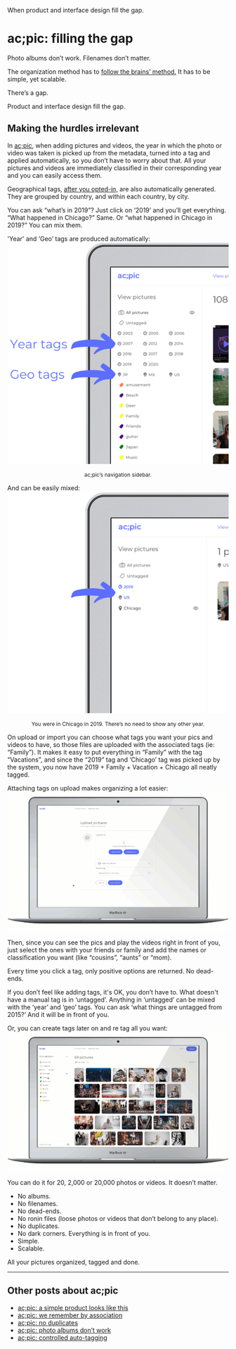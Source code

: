 When product and interface design fill the gap.
# ac;pic: filling the gap

Photo albums don’t work. Filenames don’t matter. 

The organization method has to <a href="https://altocode.nl/blog/we-remember-by-association">follow the brains’ method.</a> It has to be simple, yet scalable.</a> 

There’s a gap. 

Product and interface design fill the gap.

## Making the hurdles irrelevant
In <a href="https://altocode.nl/pic/" target="_blank">ac;pic,</a> when adding pictures and videos, the year in which the photo or video was taken is picked up from the metadata, turned into a tag and applied automatically, so you don’t have to worry about that. All your pictures and videos are immediately classified in their corresponding year and you can easily access them.

Geographical tags, <a href="https://altocode.nl/blog/controlled-auto-tagging" target="_blank">after you opted-in,</a> are also automatically generated. They are grouped by country, and within each country, by city. 

You can ask “what’s in 2019”? Just click on ‘2019’ and you’ll get everything. “What happened in Chicago?” Same. Or “what happened in Chicago in 2019?” You can mix them. 

'Year' and ‘Geo’ tags are produced automatically:
<img loading="lazy" src="img/acpic - year and geo tags.png" alt="ac;pic year and geo tags" style="max-width: 100%;height: auto;">
<p style="font-size: 12px; text-align: center;">ac;pic’s navigation sidebar.</p>

And can be easily mixed:
<img loading="lazy" src="img/acpic - mixing year and geo tags.png" alt="ac;pic mixing year and geo tags" style="max-width: 100%;height: auto;">
<p style="font-size: 12px; text-align: center;">You were in Chicago in 2019. There’s no need to show any other year.</p>

On upload or import you can choose what tags you want your pics and videos to have, so those files are uploaded with the associated tags (ie: “Family”). It makes it easy to put everything in “Family” with the tag “Vacations”, and since the “2019” tag and ‘Chicago’ tag was picked up by the system, you now have 2019 + Family + Vacation + Chicago all neatly tagged.

Attaching tags on upload makes organizing a lot easier:
<img loading="lazy" src="img/tagging on upload.gif" alt="tag on upload" style="max-width: 100%;height: auto;">

Then, since you can see the pics and play the videos right in front of you, just select the ones with your friends or family and add the names or classification you want (like “cousins”, “aunts” or “mom).

Every time you click a tag, only positive options are returned. No dead-ends. 

If you don’t feel like adding tags, it's OK, you don’t have to. What doesn't have a manual tag is in ‘untagged’. Anything in ‘untagged’ can be mixed with the ‘year’ and ‘geo’ tags. You can ask ‘what things are untagged from 2015?’ And it will be in front of you. 

Or, you can create tags later on and re tag all you want:
<img loading="lazy" src="img/tagging process.gif" alt="tagging process" style="border-radius: 8px;max-width: 100%;height: auto;">

You can do it for 20, 2,000 or 20,000 photos or videos. It doesn’t matter. 

- No albums.
- No filenames.
- No dead-ends.
- No ronin files (loose photos or videos that don’t belong to any place).
- No duplicates.
- No dark corners. Everything is in front of you.
- Simple.
- Scalable.

All your pictures organized, tagged and done.

---

## Other posts about ac;pic
- <a href="https://altocode.nl/blog/a-simple-product-looks-like-this" target="_blank">ac;pic: a simple product looks like this</a>
- <a href="https://altocode.nl/blog/we-remember-by-association" target="_blank">ac;pic: we remember by association</a> 
- <a href="https://altocode.nl/blog/no-duplicates" target="_blank">ac;pic: no duplicates</a>
- <a href="https://altocode.nl/blog/photo-albums-dont-work" target="_blank">ac;pic: photo albums don’t work</a>
- <a href="https://altocode.nl/blog/controlled-auto-tagging" target="_blank">ac;pic: controlled auto-tagging</a> 